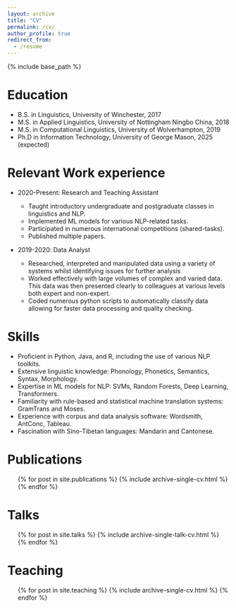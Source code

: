 ```yaml
---
layout: archive
title: "CV"
permalink: /cv/
author_profile: true
redirect_from:
  - /resume
---
```


{% include base_path %}

Education
======
* B.S. in Linguistics, University of Winchester, 2017
* M.S. in Applied Linguistics, University of Nottingham Ningbo China, 2018
* M.S. in Computational Linguistics,  University of Wolverhampton, 2019
* Ph.D in Information Technology, University of George Mason, 2025 (expected)

Relevant Work experience
======

* 2020-Present: Research and Teaching Assistant
  * Taught introductory undergraduate and postgraduate classes in linguistics and NLP.
  * Implemented ML models for various NLP-related tasks.
  * Participated in numerous international competitions (shared-tasks).
  * Published multiple papers.

* 2019-2020: Data Analyst
  * Researched, interpreted and manipulated data using a variety of systems whilst identifying issues for further analysis
  *  Worked effectively with large volumes of complex and varied data. This data was then presented clearly to colleagues at various levels both expert and non-expert.
  * Coded numerous python scripts to automatically classify data allowing for faster data processing and quality checking.

Skills
======
* Proficient in Python, Java, and R, including the use of various NLP toolkits.
* Extensive linguistic knowledge: Phonology, Phonetics, Semantics, Syntax, Morphology.
* Expertise in ML models for NLP: SVMs, Random Forests, Deep Learning, Transformers.
* Familiarity with rule-based and statistical machine translation systems: GramTrans and Moses.
* Experience with corpus and data analysis software: Wordsmith, AntConc, Tableau.
* Fascination with Sino-Tibetan languages: Mandarin and Cantonese.

Publications
======
  <ul>{% for post in site.publications %}
    {% include archive-single-cv.html %}
  {% endfor %}</ul>

Talks
======
  <ul>{% for post in site.talks %}
    {% include archive-single-talk-cv.html %}
  {% endfor %}</ul>

Teaching
======
  <ul>{% for post in site.teaching %}
    {% include archive-single-cv.html %}
  {% endfor %}</ul>
